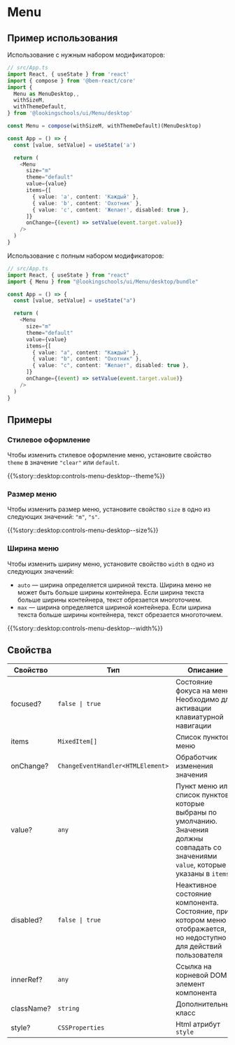 # Menu

## Пример использования

Использование с нужным набором модификаторов:

```ts
// src/App.ts
import React, { useState } from 'react'
import { compose } from '@bem-react/core'
import {
  Menu as MenuDesktop,,
  withSizeM,
  withThemeDefault,
} from '@lookingschools/ui/Menu/desktop'

const Menu = compose(withSizeM, withThemeDefault)(MenuDesktop)

const App = () => {
  const [value, setValue] = useState('a')

  return (
    <Menu
      size="m"
      theme="default"
      value={value}
      items={[
        { value: 'a', content: 'Каждый' },
        { value: 'b', content: 'Охотник' },
        { value: 'c', content: 'Желает', disabled: true },
      ]}
      onChange={(event) => setValue(event.target.value)}
    />
  )
}
```

Использование с полным набором модификаторов:

```ts
// src/App.ts
import React, { useState } from "react"
import { Menu } from "@lookingschools/ui/Menu/desktop/bundle"

const App = () => {
  const [value, setValue] = useState("a")

  return (
    <Menu
      size="m"
      theme="default"
      value={value}
      items={[
        { value: "a", content: "Каждый" },
        { value: "b", content: "Охотник" },
        { value: "c", content: "Желает", disabled: true },
      ]}
      onChange={(event) => setValue(event.target.value)}
    />
  )
}
```

## Примеры

### Стилевое оформление

Чтобы изменить стилевое оформление меню, установите свойство `theme` в значение `"clear"` или `default`.

{{%story::desktop:controls-menu-desktop--theme%}}

### Размер меню

Чтобы изменить размер меню, установите свойство `size` в одно из следующих значений: `"m"`, `"s"`.

{{%story::desktop:controls-menu-desktop--size%}}

### Ширина меню

Чтобы изменить ширину меню, установите свойство `width` в одно из следующих значений:

- `auto` — ширина определяется шириной текста. Ширина меню не может быть больше ширины контейнера. Если ширина текста больше ширины контейнера, текст обрезается многоточием.
- `max` — ширина определяется шириной контейнера. Если ширина текста больше ширины контейнера, текст обрезается многоточием.

{{%story::desktop:controls-menu-desktop--width%}}

## Свойства

| Свойство   | Тип                               | Описание                                                                                                                                |
| ---------- | --------------------------------- | --------------------------------------------------------------------------------------------------------------------------------------- |
| focused?   | `false \| true`                   | Состояние фокуса на меню. Необходимо для активации клавиатурной навигации                                                               |
| items      | `MixedItem[]`                     | Список пунктов меню                                                                                                                     |
| onChange?  | `ChangeEventHandler<HTMLElement>` | Обработчик изменения значения                                                                                                           |
| value?     | `any`                             | Пункт меню или список пунктов, которые выбраны по умолчанию. Значения должны совпадать со значениями `value`, которые указаны в `items` |
| disabled?  | `false \| true`                   | Неактивное состояние компонента. Состояние, при котором меню отображается, но недоступно для действий пользователя                      |
| innerRef?  | `any`                             | Ссылка на корневой DOM-элемент компонента                                                                                               |
| className? | `string`                          | Дополнительный класс                                                                                                                    |
| style?     | `CSSProperties`                   | Html атрибут `style`                                                                                                                    |
